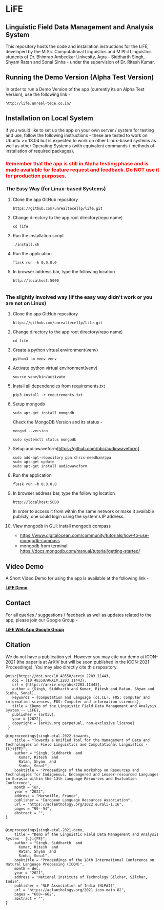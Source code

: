 # LiFE
## Linguistic Field Data Management and Analysis System

This repository hosts the code and installation instructions for the LiFE, developed by the M.Sc. Computational Linguistics and M.Phil Linguistics students of Dr. Bhimrao Ambedkar Univesity, Agra - Siddharth Singh, Shyam Ratan and Sonal Sinha - under the supervision of Dr. Ritesh Kumar.


## Running the Demo Version (Alpha Test Version)

In order to run a Demo Version of the app (currently its an Alpha Test Version), use the following link -

```
http://life.unreal-tece.co.in/
```

## Installation on Local System

If you would like to set up the app on your own server / system for testing and use, follow the following instructions - these are tested to work on Ubuntu >= 18.04 but is expected to work on other Linux-based systems as well as other Operating Systems (with equivalent commands / methods of installation of required packages).

### <font color="red"> Remember that the app is still in Alpha testing phase and is made available for feature request and feedback. Do NOT use it for production purposes. </font>

### The Easy Way (for Linux-based Systems)

1. Clone the app GitHub repository
    ```
    https://github.com/unrealtecellp/life.git
    ```
2.  Change directory to the app root directory(repo name)
    ```
    cd life
    ```
3. Run the installation script
    ```
    ./install.sh
    ```
4. Run the application
    ```
    flask run -h 0.0.0.0
    ```
5. In browser address bar, type the following location
    ```
    http://localhost:5000


### The slightly involved way (if the easy way didn't work or you are not on Linux)

1. Clone the app GitHub repository
    ```
    https://github.com/unrealtecellp/life.git
    ```
2.  Change directory to the app root directory(repo name)
    ```
    cd life
    ```
3. Create a python virtual environment(venv) 
    ```
    python3 -m venv venv
    ```  
4. Activate python virtual environment(venv) 
    ```
    source venv/bin/activate
    ```
5. Install all dependencies from requirements.txt
    ```
    pip3 install -r requirements.txt
    ```
6. Setup mongodb
    ```
    sudo apt-get install mongodb
    ```
    Check the MongoDB Version and its status -
    ```
    mongod --version

    sudo systemctl status mongodb

7. Setup audiowaveform[https://github.com/bbc/audiowaveform]
    ```
    sudo add-apt-repository ppa:chris-needham/ppa
    sudo apt-get update
    sudo apt-get install audiowaveform
    ```
7. Run the application
    ```
    flask run -h 0.0.0.0
    ```
8. In browser address bar, type the following location
    ```
    http://localhost:5000
    ```

    In order to access it from within the same network or make it available publicly, one could login using the system's IP address.

9. View mongodb in GUI: install mongodb compass
    - https://www.digitalocean.com/community/tutorials/how-to-use-mongodb-compass
    - mongodb from terminal
    https://docs.mongodb.com/manual/tutorial/getting-started/       

## Video Demo
A Short Video Demo for using the app is available at the following link -

<b><a href="https://youtu.be/HJWCjeiv3mU">LiFE Demo</a></b>


## Contact

For all queries / suggestions / feedback as well as updates related to the app, please join our Google Group -

<b><a href=https://groups.google.com/g/lifeapp>LiFE Web App Google Group</a></b>

## Citation

We do not have a publication yet. However you may cite our demo at ICON-2021 (the paper is at ArXiV but will be soon published in the ICON-2021 Proceedings). You may also directly cite this repository.

    @misc{https://doi.org/10.48550/arxiv.2203.11443,
       doi = {10.48550/ARXIV.2203.11443},
       url = {https://arxiv.org/abs/2203.11443},
       author = {Singh, Siddharth and Kumar, Ritesh and Ratan, Shyam and Sinha, Sonal},
       keywords = {Computation and Language (cs.CL), FOS: Computer and information sciences, FOS: Computer and information sciences},
       title = {Demo of the Linguistic Field Data Management and Analysis System -- LiFE},
       publisher = {arXiv},
       year = {2022},
       copyright = {arXiv.org perpetual, non-exclusive license}
     }
    
    @inproceedings{singh-etal-2022-towards,
        title = "Towards a Unified Tool for the Management of Data and Technologies in Field Linguistics and Computational Linguistics - {L}i{FE}",
        author = "Singh, Siddharth  and
          Kumar, Ritesh  and
          Ratan, Shyam  and
          Sinha, Sonal",
        booktitle = "Proceedings of the Workshop on Resources and Technologies for Indigenous, Endangered and Lesser-resourced Languages in Eurasia within the 13th Language Resources and Evaluation Conference",
        month = jun,
        year = "2022",
        address = "Marseille, France",
        publisher = "European Language Resources Association",
        url = "https://aclanthology.org/2022.eurali-1.16",
        pages = "90--94",
        abstract = "",
    }


    @inproceedings{singh-etal-2021-demo,
        title = "Demo of the Linguistic Field Data Management and Analysis System - {L}i{FE}",
        author = "Singh, Siddharth  and
          Kumar, Ritesh  and
          Ratan, Shyam  and
          Sinha, Sonal",
        booktitle = "Proceedings of the 18th International Conference on Natural Language Processing (ICON)",
        month = dec,
        year = "2021",
        address = "National Institute of Technology Silchar, Silchar, India",
        publisher = "NLP Association of India (NLPAI)",
        url = "https://aclanthology.org/2021.icon-main.82",
        pages = "660--662",
        abstract = "",
    }